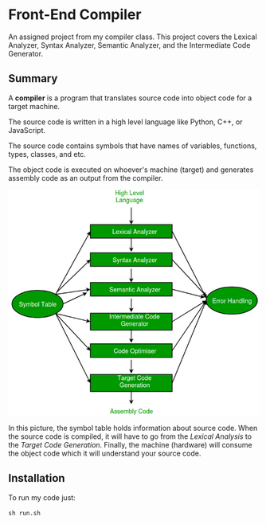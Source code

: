 # Front-End Compiler
 An assigned project from my compiler class. This project covers the Lexical Analyzer, Syntax Analyzer, Semantic Analyzer, and the Intermediate Code Generator.

## Summary

 A **compiler** is a program that translates source code into object code for a target machine.

The source code is written in a high level language like Python, C++, or JavaScript.

The source code contains symbols that have names of variables, functions, types, classes, and etc.

The object code is executed on whoever's machine (target) and generates assembly code as an output from the compiler.

![Compiler_phases.png](https://github.com/LeadProgramming/Front-End-Compiler/blob/main/documentation/Compiler_phases.png?raw=true)

In this picture, the symbol table holds information about source code. When the source code is compiled, it will have to go from the *Lexical Analysis* to the *Target Code Generation*. Finally, the machine (hardware) will consume the object code which it will understand your source code.

## Installation

To run my code just:

```
sh run.sh
```

